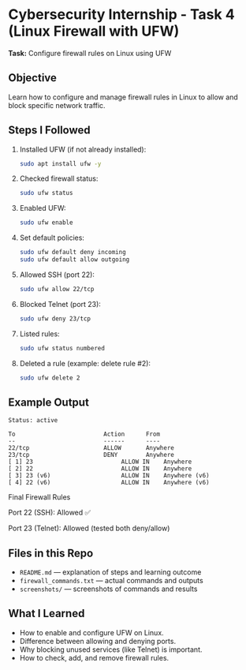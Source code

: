 # Cybersecurity Internship - Task 4 (Linux Firewall with UFW)
**Task:** Configure firewall rules on Linux using UFW

## Objective
Learn how to configure and manage firewall rules in Linux to allow and block specific network traffic.

## Steps I Followed
1. Installed UFW (if not already installed):  
   ```bash
   sudo apt install ufw -y
   ```

2. Checked firewall status:  
   ```bash
   sudo ufw status
   ```

3. Enabled UFW:  
   ```bash
   sudo ufw enable
   ```

4. Set default policies:  
   ```bash
   sudo ufw default deny incoming
   sudo ufw default allow outgoing
   ```

5. Allowed SSH (port 22):  
   ```bash
   sudo ufw allow 22/tcp
   ```

6. Blocked Telnet (port 23):  
   ```bash
   sudo ufw deny 23/tcp
   ```

7. Listed rules:  
   ```bash
   sudo ufw status numbered
   ```

8. Deleted a rule (example: delete rule #2):  
   ```bash
   sudo ufw delete 2
   ```

## Example Output
```
Status: active

To                         Action      From
--                         ------      ----
22/tcp                     ALLOW       Anywhere
23/tcp                     DENY        Anywhere
[ 1] 23                         ALLOW IN    Anywhere
[ 2] 22                         ALLOW IN    Anywhere
[ 3] 23 (v6)                    ALLOW IN    Anywhere (v6)
[ 4] 22 (v6)                    ALLOW IN    Anywhere (v6)

```
Final Firewall Rules

Port 22 (SSH): Allowed ✅

Port 23 (Telnet): Allowed (tested both deny/allow)

## Files in this Repo
- `README.md` — explanation of steps and learning outcome  
- `firewall_commands.txt` — actual commands and outputs  
- `screenshots/` — screenshots of commands and results  

## What I Learned
- How to enable and configure UFW on Linux.  
- Difference between allowing and denying ports.  
- Why blocking unused services (like Telnet) is important.  
- How to check, add, and remove firewall rules.  
